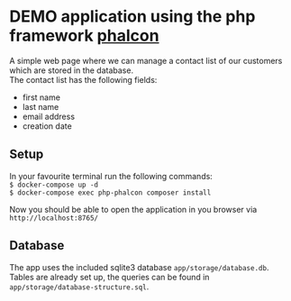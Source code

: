 # DEMO application using the php framework [phalcon](https://phalcon.io/)

A simple web page where we can manage a contact list of our customers which are stored in the database.  
The contact list has the following fields:
- first name
- last name
- email address
- creation date

## Setup
In your favourite terminal run the following commands:  
`$ docker-compose up -d`  
`$ docker-compose exec php-phalcon composer install`  

Now you should be able to open the application in you browser via `http://localhost:8765/`

## Database
The app uses the included sqlite3 database `app/storage/database.db`. Tables are already set up, the queries can be found in `app/storage/database-structure.sql`.

